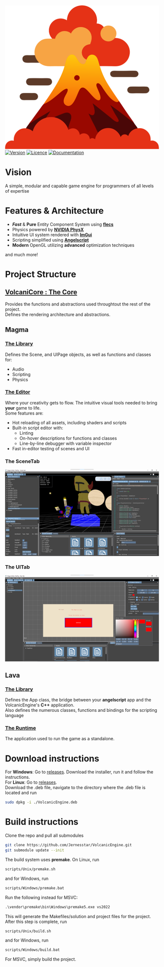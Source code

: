 ![VolcanicEngine](Magma/assets/images/VolcanicDisplay.png)
[![Version](https://img.shields.io/github/v/release/Jernesstar/VolcanicEngine?include_prereleases&style=for-the-badge)](https://github.com/Jernesstar/VolcanicEngine/releases)
[![Licence](https://img.shields.io/badge/license-MIT-blue.svg?style=for-the-badge)](https://github.com/Jernesstar/VolcanicEngine/blob/main/LICENSE)
[![Documentation](https://img.shields.io/badge/docs-VolcanicEngine-red?style=for-the-badge&color=red)](https://jernesstar.github.io/VolcanicEngine/)
<!-- [![Discord](https://img.shields.io/discord/633826290415435777.svg?style=for-the-badge&color=%235a64f6)](https://discord.gg/trackmania) -->

# Vision
A simple, modular and capable game engine for programmers of all levels of expertise

# Features & Architecture
- ***Fast*** & **Pure** Entity Component System using [**flecs**](https://github.com/SanderMertens/flecs.git)
- Physics powered by [**NVIDIA PhysX**](https://github.com/NVIDIA-Omniverse/PhysX.git)
- Intuitive UI system rendered with [**ImGui**](https://github.com/ocornut/imgui.git)
- Scripting simplified using [**Angelscript**](https://www.angelcode.com/angelscript/)
- **Modern** OpenGL utilizing **advanced** optimization techniques

and much more!
# Project Structure

## [VolcaniCore : The Core](https://github.com/Jernesstar/VolcanicEngine/wiki/VolcaniCore)
Provides the functions and abstractions used throughtout the rest of the project.  
Defines the rendering architecture and abstractions.

## Magma
### [The Library](https://github.com/Jernesstar/VolcanicEngine/wiki/Magma)
Defines the Scene, and UIPage objects, as well as functions and classes for:
- Audio
- Scripting
- Physics

### [The Editor](https://github.com/Jernesstar/VolcanicEngine/wiki/Editor)
Where your creativity gets to flow. The intuitive visual tools needed to bring **your** game to life.  
Some features are:
- Hot reloading of all assets, including shaders and scripts
- Built-in script editor with:
    - Linting
    - On-hover descriptions for functions and classes
    - Line-by-line debugger with variable inspector
- Fast in-editor testing of scenes and UI
### The SceneTab
![SceneTab](Magma/assets/images/SceneTabScreenshot.png)
### The UITab
![UITab](Magma/assets/images/UITabScreenshot.png)

## Lava
### [The Library](https://github.com/Jernesstar/VolcanicEngine/wiki/Lava)
Defines the App class, the bridge between your **angelscript** app and the VolcanicEngine's **C++** application.  
Also defines the numerous classes, functions and bindings for the scripting language
### [The Runtime](https://github.com/Jernesstar/VolcanicEngine/wiki/Runtime)
The application used to run the game as a standalone.

# Download instructions
For **Windows**: Go to [releases](https://github.com/Jernesstar/VolcanicEngine/releases). Download the installer, run it and follow the instructions.  
For **Linux**: Go to [releases](https://github.com/Jernesstar/VolcanicEngine/releases).  
Download the .deb file, navigate to the directory where the .deb file is located and run
```bash
sudo dpkg -i ./VolcanicEngine.deb
```
# Build instructions
Clone the repo and pull all submodules
```bash
git clone https://github.com/Jernesstar/VolcanicEngine.git
git submodule update --init
```
The build system uses **premake**. On Linux, run
```bash
scripts/Unix/premake.sh
```
and for Windows, run
```cmd
scripts/Windows/premake.bat
```
Run the following instead for MSVC:
```cmd
.\vendor\premake\bin\Windows\premake5.exe vs2022
```
This will generate the Makefiles/solution and project files for the project. After this step is complete, run
```bash
scripts/Unix/build.sh
```
and for Windows, run
```cmd
scripts/Windows/build.bat
```
For MSVC, simply build the project.

